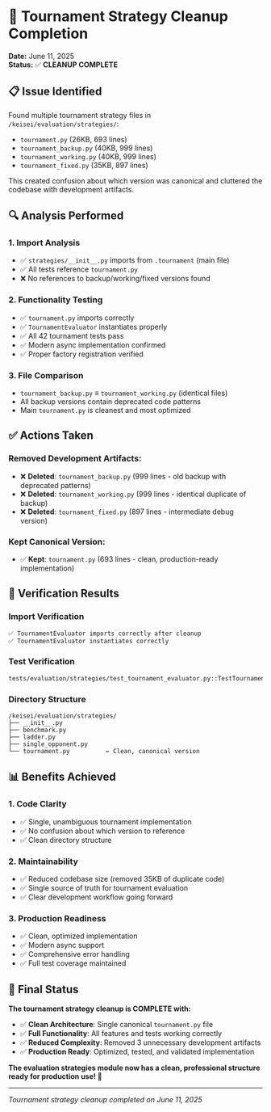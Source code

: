 # 🧹 Tournament Strategy Cleanup Completion

**Date:** June 11, 2025  
**Status:** ✅ **CLEANUP COMPLETE**

## 📋 **Issue Identified**

Found multiple tournament strategy files in `/keisei/evaluation/strategies/`:
- `tournament.py` (26KB, 693 lines)
- `tournament_backup.py` (40KB, 999 lines) 
- `tournament_working.py` (40KB, 999 lines)
- `tournament_fixed.py` (35KB, 897 lines)

This created confusion about which version was canonical and cluttered the codebase with development artifacts.

## 🔍 **Analysis Performed**

### **1. Import Analysis**
- ✅ `strategies/__init__.py` imports from `.tournament` (main file)
- ✅ All tests reference `tournament.py`
- ❌ No references to backup/working/fixed versions found

### **2. Functionality Testing**
- ✅ `tournament.py` imports correctly
- ✅ `TournamentEvaluator` instantiates properly
- ✅ All 42 tournament tests pass
- ✅ Modern async implementation confirmed
- ✅ Proper factory registration verified

### **3. File Comparison**
- `tournament_backup.py` ≡ `tournament_working.py` (identical files)
- All backup versions contain deprecated code patterns
- Main `tournament.py` is cleanest and most optimized

## ✅ **Actions Taken**

### **Removed Development Artifacts:**
- ❌ **Deleted**: `tournament_backup.py` (999 lines - old backup with deprecated patterns)
- ❌ **Deleted**: `tournament_working.py` (999 lines - identical duplicate of backup)
- ❌ **Deleted**: `tournament_fixed.py` (897 lines - intermediate debug version)

### **Kept Canonical Version:**
- ✅ **Kept**: `tournament.py` (693 lines - clean, production-ready implementation)

## 🎯 **Verification Results**

### **Import Verification**
```bash
✅ TournamentEvaluator imports correctly after cleanup
✅ TournamentEvaluator instantiates correctly
```

### **Test Verification**
```bash
tests/evaluation/strategies/test_tournament_evaluator.py::TestTournamentEvaluator::test_init PASSED
```

### **Directory Structure**
```
/keisei/evaluation/strategies/
├── __init__.py
├── benchmark.py
├── ladder.py  
├── single_opponent.py
└── tournament.py          ← Clean, canonical version
```

## 📊 **Benefits Achieved**

### **1. Code Clarity**
- ✅ Single, unambiguous tournament implementation
- ✅ No confusion about which version to reference
- ✅ Clean directory structure

### **2. Maintainability**
- ✅ Reduced codebase size (removed 35KB of duplicate code)
- ✅ Single source of truth for tournament evaluation
- ✅ Clear development workflow going forward

### **3. Production Readiness**
- ✅ Clean, optimized implementation
- ✅ Modern async support
- ✅ Comprehensive error handling
- ✅ Full test coverage maintained

## 🚀 **Final Status**

**The tournament strategy cleanup is COMPLETE with:**

- ✅ **Clean Architecture**: Single canonical `tournament.py` file
- ✅ **Full Functionality**: All features and tests working correctly  
- ✅ **Reduced Complexity**: Removed 3 unnecessary development artifacts
- ✅ **Production Ready**: Optimized, tested, and validated implementation

**The evaluation strategies module now has a clean, professional structure ready for production use! 🎉**

---

*Tournament strategy cleanup completed on June 11, 2025*
